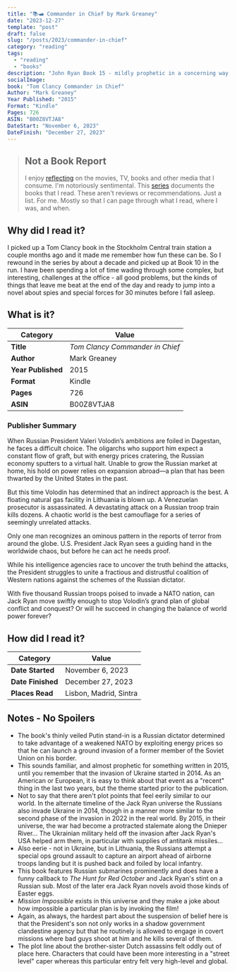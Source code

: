```yaml
---
title: "📚🛥️ Commander in Chief by Mark Greaney"
date: "2023-12-27"
template: "post"
draft: false
slug: "/posts/2023/commander-in-chief"
category: "reading"
tags:
  - "reading"
  - "books"
description: "John Ryan Book 15 - mildly prophetic in a concerning way."
socialImage:
book: "Tom Clancy Commander in Chief"
Author: "Mark Greaney"
Year Published: "2015"
Format: "Kindle"
Pages: 726
ASIN: "B00Z8VTJA8"
DateStart: "November 6, 2023"
DateFinish: "December 27, 2023"
---
```


> ## Not a Book Report
> I enjoy [reflecting](https://blog.samrhea.com/posts/2019/analyze-media-habits) on the movies, TV, books and other media that I consume. I'm notoriously sentimental. This [series](https://blog.samrhea.com/category/walkthrough) documents the books that I read. These aren't reviews or recommendations. Just a list. For me. Mostly so that I can page through what I read, where I was, and when.

## Why did I read it?
I picked up a Tom Clancy book in the Stockholm Central train station a couple months ago and it made me remember how fun these can be. So I rewound in the series by about a decade and picked up at Book 10 in the run. I have been spending a lot of time wading through some complex, but interesting, challenges at the office - all good problems, but the kinds of things that leave me beat at the end of the day and ready to jump into a novel about spies and special forces for 30 minutes before I fall asleep.

## What is it?
|Category|Value|
|---|---|
|**Title**|*Tom Clancy Commander in Chief*|
|**Author**|Mark Greaney|
|**Year Published**|2015|
|**Format**|Kindle|
|**Pages**|726|
|**ASIN**|B00Z8VTJA8|

### Publisher Summary

When Russian President Valeri Volodin’s ambitions are foiled in Dagestan, he faces a difficult choice. The oligarchs who support him expect a constant flow of graft, but with energy prices cratering, the Russian economy sputters to a virtual halt. Unable to grow the Russian market at home, his hold on power relies on expansion abroad—a plan that has been thwarted by the United States in the past.

But this time Volodin has determined that an indirect approach is the best. A floating natural gas facility in Lithuania is blown up. A Venezuelan prosecutor is assassinated. A devastating attack on a Russian troop train kills dozens. A chaotic world is the best camouflage for a series of seemingly unrelated attacks.

Only one man recognizes an ominous pattern in the reports of terror from around the globe. U.S. President Jack Ryan sees a guiding hand in the worldwide chaos, but before he can act he needs proof.

While his intelligence agencies race to uncover the truth behind the attacks, the President struggles to unite a fractious and distrustful coalition of Western nations against the schemes of the Russian dictator. 

With five thousand Russian troops poised to invade a NATO nation, can Jack Ryan move swiftly enough to stop Volodin’s grand plan of global conflict and conquest? Or will he succeed in changing the balance of world power forever?

## How did I read it?
|Category|Value|
|---|---|
|**Date Started**|November 6, 2023|
|**Date Finished**|December 27, 2023|
|**Places Read**|Lisbon, Madrid, Sintra|

## Notes - No Spoilers
* The book's thinly veiled Putin stand-in is a Russian dictator determined to take advantage of a weakened NATO by exploiting energy prices so that he can launch a ground invasion of a former member of the Soviet Union on his border.
* This sounds familiar, and almost prophetic for something written in 2015, until you remember that the invasion of Ukraine started in 2014. As an American or European, it is easy to think about that event as a "recent" thing in the last two years, but the theme started prior to the publication.
* Not to say that there aren't plot points that feel eerily similar to our world. In the alternate timeline of the Jack Ryan universe the Russians also invade Ukraine in 2014, though in a manner more similar to the second phase of the invasion in 2022 in the real world. By 2015, in their universe, the war had become a protracted stalemate along the Dnieper River... The Ukrainian military held off the invasion after Jack Ryan's USA helped arm them, in particular with supplies of antitank missiles...
* Also eerie - not in Ukraine, but in Lithuania, the Russians attempt a special ops ground assault to capture an airport ahead of airborne troops landing but it is pushed back and foiled by local infantry.
* This book features Russian submarines prominently and does have a funny callback to _The Hunt for Red October_ and Jack Ryan's stint on a Russian sub. Most of the later era Jack Ryan novels avoid those kinds of Easter eggs.
* _Mission Impossible_ exists in this universe and they make a joke about how impossible a particular plan is by invoking the film!
* Again, as always, the hardest part about the suspension of belief here is that the President's son not only works in a shadow government clandestine agency but that he routinely is allowed to engage in covert missions where bad guys shoot at him and he kills several of them.
* The plot line about the brother-sister Dutch assassins felt oddly out of place here. Characters that could have been more interesting in a "street level" caper whereas this particular entry felt very high-level and global.
